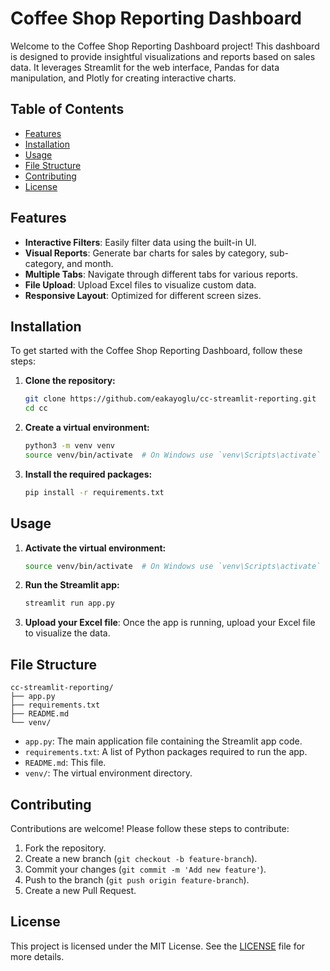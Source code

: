 # Coffee Shop Reporting Dashboard

Welcome to the Coffee Shop Reporting Dashboard project! This dashboard is designed to provide insightful visualizations and reports based on sales data. It leverages Streamlit for the web interface, Pandas for data manipulation, and Plotly for creating interactive charts.

## Table of Contents

- [Features](#features)
- [Installation](#installation)
- [Usage](#usage)
- [File Structure](#file-structure)
- [Contributing](#contributing)
- [License](#license)

## Features

- **Interactive Filters**: Easily filter data using the built-in UI.
- **Visual Reports**: Generate bar charts for sales by category, sub-category, and month.
- **Multiple Tabs**: Navigate through different tabs for various reports.
- **File Upload**: Upload Excel files to visualize custom data.
- **Responsive Layout**: Optimized for different screen sizes.

## Installation

To get started with the Coffee Shop Reporting Dashboard, follow these steps:

1. **Clone the repository:**
    ```sh
    git clone https://github.com/eakayoglu/cc-streamlit-reporting.git
    cd cc
    ```

2. **Create a virtual environment:**
    ```sh
    python3 -m venv venv
    source venv/bin/activate  # On Windows use `venv\Scripts\activate`
    ```

3. **Install the required packages:**
    ```sh
    pip install -r requirements.txt
    ```

## Usage

1. **Activate the virtual environment:**
    ```sh
    source venv/bin/activate  # On Windows use `venv\Scripts\activate`
    ```

2. **Run the Streamlit app:**
    ```sh
    streamlit run app.py
    ```

3. **Upload your Excel file**: Once the app is running, upload your Excel file to visualize the data.

## File Structure

```
cc-streamlit-reporting/
├── app.py
├── requirements.txt
├── README.md
└── venv/
```

- `app.py`: The main application file containing the Streamlit app code.
- `requirements.txt`: A list of Python packages required to run the app.
- `README.md`: This file.
- `venv/`: The virtual environment directory.

## Contributing

Contributions are welcome! Please follow these steps to contribute:

1. Fork the repository.
2. Create a new branch (`git checkout -b feature-branch`).
3. Commit your changes (`git commit -m 'Add new feature'`).
4. Push to the branch (`git push origin feature-branch`).
5. Create a new Pull Request.

## License

This project is licensed under the MIT License. See the [LICENSE](LICENSE) file for more details.
